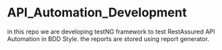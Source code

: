 # API_Automation_Development

in this repo we are developing testNG framework to test RestAssured API Automation in BDD Style.
the reports are stored using report generator.
